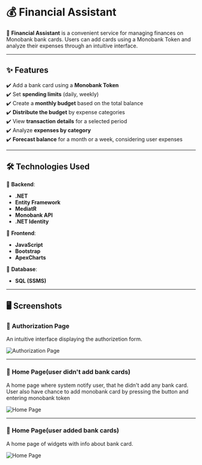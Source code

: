 # 💰 Financial Assistant  

📌 **Financial Assistant** is a convenient service for managing finances on Monobank bank cards. Users can add cards using a Monobank Token and analyze their expenses through an intuitive interface.  

---

## ✨ Features  

✔️ Add a bank card using a **Monobank Token**  
✔️ Set **spending limits** (daily, weekly)  
✔️ Create a **monthly budget** based on the total balance  
✔️ **Distribute the budget** by expense categories  
✔️ View **transaction details** for a selected period  
✔️ Analyze **expenses by category**  
✔️ **Forecast balance** for a month or a week, considering user expenses  

---

## 🛠️ Technologies Used  

🔹 **Backend**:  
- **.NET**
- **Entity Framework**  
- **MediatR**  
- **Monobank API**  
- **.NET Identity**  

🔹 **Frontend**:  
- **JavaScript**  
- **Bootstrap**  
- **ApexCharts**  

🔹 **Database**:  
- **SQL (SSMS)**  

---

## 🖥️ Screenshots  

### 🔹 **Authorization Page**  
An intuitive interface displaying the authorizetion form.  

![Authorization Page](https://github.com/user-attachments/assets/18f25b03-dd8c-49a6-a3d6-31f992e8d25d)  

---

### 🔹 **Home Page(user didn't add bank cards)**  
A home page where system notify user, that he didn't add any bank card. User also have chance to add monobank card by pressing the button and entering monobank token

![Home Page](https://github.com/user-attachments/assets/5142cbb7-de77-4851-af3d-38a6d7b8a84e)

---

### 🔹 **Home Page(user added bank cards)**  
A home page of widgets with info about bank card.

![Home Page](https://github.com/user-attachments/assets/5aebfdc8-6713-4728-b092-b6a6884442e5)

